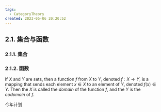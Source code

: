```yaml
---
tags:
  - CategoryTheory
created: 2023-05-06 20:20:52
---
```


## 2.1. 集合与函数

### 2.1.1. 集合

### 2.1.2. 函数

If $X$ and $Y$ are sets, then a function $f$ from $X$ to $Y$, denoted $f: X \to Y$, is a mapping that sends each element $x \in X$ to an element of $Y$, denoted $f(x) \in Y$. Then the $X$ is called the *domain* of the function $f$, and the $Y$ is the *codomain* of $f$.


今年计划
